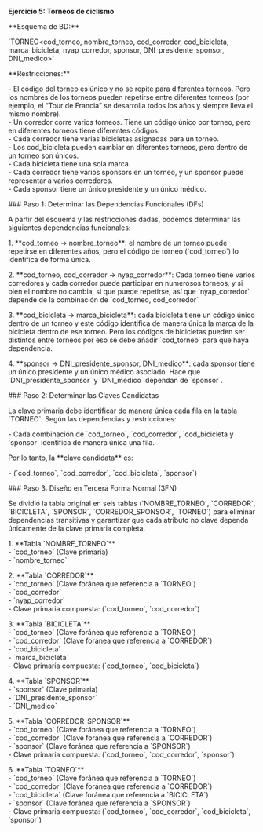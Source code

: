 **Ejercicio 5: Torneos de ciclismo**

\*\*Esquema de BD:\*\*

\`TORNEO\<cod\_torneo, nombre\_torneo, cod\_corredor, cod\_bicicleta, marca\_bicicleta, nyap\_corredor, sponsor, DNI\_presidente\_sponsor, DNI\_medico\>\`

\*\*Restricciones:\*\*

\- El código del torneo es único y no se repite para diferentes torneos. Pero los nombres de los torneos pueden repetirse entre diferentes torneos (por ejemplo, el “Tour de Francia” se desarrolla todos los años y siempre lleva el mismo nombre).  
\- Un corredor corre varios torneos. Tiene un código único por torneo, pero en diferentes torneos tiene diferentes códigos.  
\- Cada corredor tiene varias bicicletas asignadas para un torneo.  
\- Los cod\_bicicleta pueden cambiar en diferentes torneos, pero dentro de un torneo son únicos.  
\- Cada bicicleta tiene una sola marca.  
\- Cada corredor tiene varios sponsors en un torneo, y un sponsor puede representar a varios corredores.  
\- Cada sponsor tiene un único presidente y un único médico.

\#\#\# Paso 1: Determinar las Dependencias Funcionales (DFs)

A partir del esquema y las restricciones dadas, podemos determinar las siguientes dependencias funcionales:

1\. \*\*cod\_torneo → nombre\_torneo\*\*: el nombre de un torneo puede repetirse en diferentes años, pero el código de torneo (\`cod\_torneo\`) lo identifica de forma única.

2\. \*\*cod\_torneo, cod\_corredor → nyap\_corredor\*\*: Cada torneo tiene varios corredores y cada corredor puede participar en numerosos torneos, y si bien el nombre no cambia, si que puede repetirse, así que \`nyap\_corredor\` depende de la combinación de \`cod\_torneo, cod\_corredor\`

3\. \*\*cod\_bicicleta → marca\_bicicleta\*\*: cada bicicleta tiene un código único dentro de un torneo y este código identifica de manera única la marca de la bicicleta dentro de ese torneo. Pero los códigos de bicicletas pueden ser distintos entre torneos por eso se debe añadir \`cod\_torneo\` para que haya dependencia.

4\. \*\*sponsor → DNI\_presidente\_sponsor, DNI\_medico\*\*: cada sponsor tiene un único presidente y un único médico asociado. Hace que \`DNI\_presidente\_sponsor\` y \`DNI\_medico\` dependan de \`sponsor\`.

\#\#\# Paso 2: Determinar las Claves Candidatas

La clave primaria debe identificar de manera única cada fila en la tabla \`TORNEO\`. Según las dependencias y restricciones:

\- Cada combinación de \`cod\_torneo\`, \`cod\_corredor\`, \`cod\_bicicleta y \`sponsor\` identifica de manera única una fila.

Por lo tanto, la \*\*clave candidata\*\* es:

\- (\`cod\_torneo\`, \`cod\_corredor\`, \`cod\_bicicleta\`, \`sponsor\`)

\#\#\# Paso 3: Diseño en Tercera Forma Normal (3FN)

Se dividió la tabla original en seis tablas (\`NOMBRE\_TORNEO\`, \`CORREDOR\`, \`BICICLETA\`, \`SPONSOR\`, \`CORREDOR\_SPONSOR\`, \`TORNEO\`) para eliminar dependencias transitivas y garantizar que cada atributo no clave dependa únicamente de la clave primaria completa.

1\. \*\*Tabla \`NOMBRE\_TORNEO\`\*\*  
   \- \`cod\_torneo\` (Clave primaria)  
   \- \`nombre\_torneo\`

2\. \*\*Tabla \`CORREDOR\`\*\*  
   \- \`cod\_torneo\` (Clave foránea que referencia a \`TORNEO\`)  
   \- \`cod\_corredor\`  
   \- \`nyap\_corredor\`  
   \- Clave primaria compuesta: (\`cod\_torneo\`, \`cod\_corredor\`)

3\. \*\*Tabla \`BICICLETA\`\*\*  
   \- \`cod\_torneo\` (Clave foránea que referencia a \`TORNEO\`)  
   \- \`cod\_corredor\` (Clave foránea que referencia a \`CORREDOR\`)  
   \- \`cod\_bicicleta\`  
   \- \`marca\_bicicleta\`  
   \- Clave primaria compuesta: (\`cod\_torneo\`, \`cod\_bicicleta\`)

4\. \*\*Tabla \`SPONSOR\`\*\*  
   \- \`sponsor\` (Clave primaria)  
   \- \`DNI\_presidente\_sponsor\`  
   \- \`DNI\_medico\`

5\. \*\*Tabla \`CORREDOR\_SPONSOR\`\*\*  
   \- \`cod\_torneo\` (Clave foránea que referencia a \`TORNEO\`)  
   \- \`cod\_corredor\` (Clave foránea que referencia a \`CORREDOR\`)  
   \- \`sponsor\` (Clave foránea que referencia a \`SPONSOR\`)  
   \- Clave primaria compuesta: (\`cod\_torneo\`, \`cod\_corredor\`, \`sponsor\`)

6\. \*\*Tabla \`TORNEO\`\*\*  
   \- \`cod\_torneo\` (Clave foránea que referencia a \`TORNEO\`)  
   \- \`cod\_corredor\` (Clave foránea que referencia a \`CORREDOR\`)  
   \- \`cod\_bicicleta\` (Clave foránea que referencia a \`BICICLETA\`)  
   \- \`sponsor\` (Clave foránea que referencia a \`SPONSOR\`)  
   \- Clave primaria compuesta: (\`cod\_torneo\`, \`cod\_corredor\`, \`cod\_bicicleta\`, \`sponsor\`)

